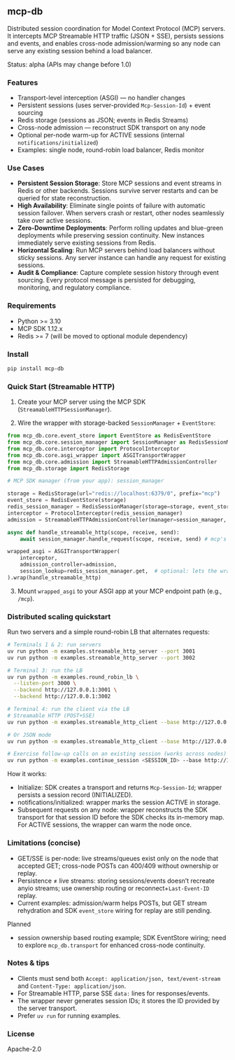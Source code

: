 ## mcp-db

Distributed session coordination for Model Context Protocol (MCP) servers. It intercepts MCP Streamable HTTP traffic (JSON + SSE), persists sessions and events, and enables cross-node admission/warming so any node can serve any existing session behind a load balancer.

Status: alpha (APIs may change before 1.0)



### Features
- Transport-level interception (ASGI) — no handler changes
- Persistent sessions (uses server-provided `Mcp-Session-Id`) + event sourcing
- Redis storage (sessions as JSON; events in Redis Streams)
- Cross-node admission — reconstruct SDK transport on any node
- Optional per-node warm-up for ACTIVE sessions (internal `notifications/initialized`)
- Examples: single node, round-robin load balancer, Redis monitor

### Use Cases

- **Persistent Session Storage**: Store MCP sessions and event streams in Redis or other backends. Sessions survive server restarts and can be queried for state reconstruction.
- **High Availability**: Eliminate single points of failure with automatic session failover. When servers crash or restart, other nodes seamlessly take over active sessions.
- **Zero-Downtime Deployments**: Perform rolling updates and blue-green deployments while preserving session continuity. New instances immediately serve existing sessions from Redis.
- **Horizontal Scaling**: Run MCP servers behind load balancers without sticky sessions. Any server instance can handle any request for existing sessions.
- **Audit & Compliance**: Capture complete session history through event sourcing. Every protocol message is persisted for debugging, monitoring, and regulatory compliance.

### Requirements
- Python >= 3.10
- MCP SDK 1.12.x
- Redis >= 7 (will be moved to optional module dependency)

### Install

```bash
pip install mcp-db
```

### Quick Start (Streamable HTTP)

1) Create your MCP server using the MCP SDK (`StreamableHTTPSessionManager`).

2) Wire the wrapper with storage-backed `SessionManager` + `EventStore`:

```python
from mcp_db.core.event_store import EventStore as RedisEventStore
from mcp_db.core.session_manager import SessionManager as RedisSessionManager
from mcp_db.core.interceptor import ProtocolInterceptor
from mcp_db.core.asgi_wrapper import ASGITransportWrapper
from mcp_db.core.admission import StreamableHTTPAdmissionController
from mcp_db.storage import RedisStorage

# MCP SDK manager (from your app): session_manager

storage = RedisStorage(url="redis://localhost:6379/0", prefix="mcp")
event_store = RedisEventStore(storage)
redis_session_manager = RedisSessionManager(storage=storage, event_store=event_store)
interceptor = ProtocolInterceptor(redis_session_manager)
admission = StreamableHTTPAdmissionController(manager=session_manager, app=app) # mcp's session_manager

async def handle_streamable_http(scope, receive, send):
    await session_manager.handle_request(scope, receive, send) # mcp's session_manager

wrapped_asgi = ASGITransportWrapper(
    interceptor,
    admission_controller=admission,
    session_lookup=redis_session_manager.get,  # optional: lets the wrapper consult storage
).wrap(handle_streamable_http)
```

3) Mount `wrapped_asgi` to your ASGI app at your MCP endpoint path (e.g., `/mcp`).

### Distributed scaling quickstart

Run two servers and a simple round-robin LB that alternates requests:

```bash
# Terminals 1 & 2: run servers
uv run python -m examples.streamable_http_server --port 3001
uv run python -m examples.streamable_http_server --port 3002

# Terminal 3: run the LB
uv run python -m examples.round_robin_lb \
  --listen-port 3000 \
  --backend http://127.0.0.1:3001 \
  --backend http://127.0.0.1:3002

# Terminal 4: run the client via the LB
# Streamable HTTP (POST+SSE)
uv run python -m examples.streamable_http_client --base http://127.0.0.1:3000/mcp/ --shttp

# Or JSON mode
uv run python -m examples.streamable_http_client --base http://127.0.0.1:3000/mcp/ --no-shttp

# Exercise follow-up calls on an existing session (works across nodes)
uv run python -m examples.continue_session <SESSION_ID> --base http://127.0.0.1:3000/mcp/ --shttp
```

How it works:
- Initialize: SDK creates a transport and returns `Mcp-Session-Id`; wrapper persists a session record (INITIALIZED).
- notifications/initialized: wrapper marks the session ACTIVE in storage.
- Subsequent requests on any node: wrapper reconstructs the SDK transport for that session ID before the SDK checks its in-memory map. For ACTIVE sessions, the wrapper can warm the node once.


### Limitations (concise)

- GET/SSE is per-node: live streams/queues exist only on the node that accepted GET; cross-node POSTs can 400/409 without ownership or replay.
- Persistence ≠ live streams: storing sessions/events doesn’t recreate anyio streams; use ownership routing or reconnect+`Last-Event-ID` replay.
- Current examples: admission/warm helps POSTs, but GET stream rehydration and SDK `event_store` wiring for replay are still pending.

Planned
- session ownership based routing example; SDK EventStore wiring; need to explore `mcp_db.transport` for enhanced cross-node continuity.


### Notes & tips
- Clients must send both `Accept: application/json, text/event-stream` and `Content-Type: application/json`.
- For Streamable HTTP, parse SSE `data:` lines for responses/events.
- The wrapper never generates session IDs; it stores the ID provided by the server transport.
- Prefer `uv run` for running examples.

### License
Apache-2.0

